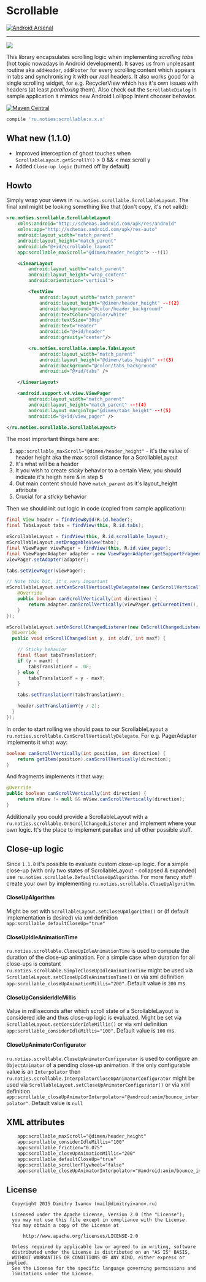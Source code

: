 # Scrollable

[![Android Arsenal](https://img.shields.io/badge/Android%20Arsenal-Scrollable-brightgreen.svg?style=flat)](http://android-arsenal.com/details/1/1687)

---

![](https://raw.githubusercontent.com/noties/Scrollable/master/sample.gif)

This library encapsulates scrolling logic when implementing *scrolling tabs* (hot topic nowadays in Android development). It saves us from unpleasant routine aka `addHeader`, `addFooter` for every scrolling content which appears in tabs and synchronising it with our *real* headers. It also works good for a single scrolling widget, for e.g. RecyclerView which has it's own issues with headers (at least *parallaxing* them). Also check out the `ScrollableDialog` in sample application it mimics new Android Lollipop Intent chooser behavior.

[![Maven Central](https://img.shields.io/maven-central/v/ru.noties/scrollable.svg)](http://search.maven.org/#search|ga|1|g%3A%22ru.noties%22%20AND%20a%3A%22scrollable%22)
```groovy
compile 'ru.noties:scrollable:x.x.x'
```

## What new (1.1.0)
* Improved interception of ghost touches when `ScrollableLayout.getScrollY()` > 0 && < max scroll y
* Added `Close-up logic` (turned off by default)


## Howto
Simply wrap your views in `ru.noties.scrollable.ScrollableLayout`. The final xml might be looking something like that (don't copy, it's not valid):

```xml
<ru.noties.scrollable.ScrollableLayout
    xmlns:android="http://schemas.android.com/apk/res/android"
    xmlns:app="http://schemas.android.com/apk/res-auto"
    android:layout_width="match_parent"
    android:layout_height="match_parent"
    android:id="@+id/scrollable_layout"
    app:scrollable_maxScroll="@dimen/header_height"> --!(1)

    <LinearLayout
        android:layout_width="match_parent"
        android:layout_height="wrap_content"
        android:orientation="vertical">

        <TextView
            android:layout_width="match_parent"
            android:layout_height="@dimen/header_height" --!(2)
            android:background="@color/header_background"
            android:textColor="@color/white"
            android:textSize="30sp"
            android:text="Header"
            android:id="@+id/header"
            android:gravity="center"/>

        <ru.noties.scrollable.sample.TabsLayout
            android:layout_width="match_parent"
            android:layout_height="@dimen/tabs_height" --!(3)
            android:background="@color/tabs_background"
            android:id="@+id/tabs" />

    </LinearLayout>

    <android.support.v4.view.ViewPager
        android:layout_width="match_parent"
        android:layout_height="match_parent" --!(4)
        android:layout_marginTop="@dimen/tabs_height" --!(5)
        android:id="@+id/view_pager" />

</ru.noties.scrollable.ScrollableLayout>

```

The most imprortant things here are:

1. `app:scrollable_maxScroll="@dimen/header_height"` - it's the value of header height aka the max scroll distance for a ScrollableLayout
2. It's what will be a header
3. It you wish to create *sticky* behavior to a certain View, you should indicate it's heigth here & in step **5**
4. Out main content should have `match_parent` as it's layout_height attribute
5. Crucial for a *sticky* behavior


Then we should init out logic in code (copied from sample application):
```java
final View header = findViewById(R.id.header);
final TabsLayout tabs = findView(this, R.id.tabs);

mScrollableLayout = findView(this, R.id.scrollable_layout);
mScrollableLayout.setDraggableView(tabs);
final ViewPager viewPager = findView(this, R.id.view_pager);
final ViewPagerAdapter adapter = new ViewPagerAdapter(getSupportFragmentManager(), getResources(), getFragments());
viewPager.setAdapter(adapter);

tabs.setViewPager(viewPager);

// Note this bit, it's very important
mScrollableLayout.setCanScrollVerticallyDelegate(new CanScrollVerticallyDelegate() {
    @Override
    public boolean canScrollVertically(int direction) {
    	return adapter.canScrollVertically(viewPager.getCurrentItem(), direction);
    }
});

mScrollableLayout.setOnScrollChangedListener(new OnScrollChangedListener() {
  @Override
  public void onScrollChanged(int y, int oldY, int maxY) {

	// Sticky behavior
    final float tabsTranslationY;
    if (y < maxY) {
    	tabsTranslationY = .0F;
    } else {
    	tabsTranslationY = y - maxY;
    }

    tabs.setTranslationY(tabsTranslationY);

    header.setTranslationY(y / 2);
  }
});
```

In order to start rolling we should pass to our ScrollableLayout a `ru.noties.scrollable.CanScrollVerticallyDelegate`. For e.g. PagerAdapter implements it what way:

```java
boolean canScrollVertically(int position, int direction) {
	return getItem(position).canScrollVertically(direction);
}
```

And fragments implements it that way:

```java
@Override
public boolean canScrollVertically(int direction) {
	return mView != null && mView.canScrollVertically(direction);
}
```

Additionally you could provide a ScrollableLayout with a `ru.noties.scrollable.OnScrollChangedListener` and implement where your own logic. It's the place to implement parallax and all other possible stuff.

## Close-up logic
Since `1.1.0` it's possible to evaluate custom close-up logic. For a simple close-up (with only two states of ScrollableLayout - collapsed & expanded) use `ru.noties.scrollable.DefaultCloseUpAlgorithm`. For more fancy stuff create your own by implementing `ru.noties.scrollable.CloseUpAlgorithm`.

#### CloseUpAlgorithm
Might be set with `ScrollableLayout.setCloseUpAlgorithm()` or (if default implementation is desired) via xml definition `app:scrollable_defaultCloseUp="true"`

#### CloseUpIdleAnimationTime
`ru.noties.scrollable.CloseUpIdleAnimationTime` is used to compute the duration of the close-up animation. For a simple case when duration for all close-ups is constant `ru.noties.scrollable.SimpleCloseUpIdleAnimationTime` might be used via `ScrollableLayout.setCloseUpIdleAnimationTime()` or via xml definition `app:scrollable_closeUpAnimationMillis="200"`.
Default value is `200` ms.

#### CloseUpConsiderIdleMillis
Value in milliseconds after which scroll state of a ScrollableLayout is considered idle and thus close-up logic is evaluated. Might be set via `ScrollableLayout.setConsiderIdleMillis()` or via xml definition `app:scrollable_considerIdleMillis="100"`.
Default value is `100` ms.

#### CloseUpAnimatorConfigurator
`ru.noties.scrollable.CloseUpAnimatorConfigurator` is used to configure an `ObjectAnimator` of a pending close-up animation. If the only configurable value is an `Interpolator` then `ru.noties.scrollable.InterpolatorCloseUpAnimatorConfigurator` might be used via `ScrollableLayout.setCloseUpAnimatorConfigurator()` or via xml definition `app:scrollable_closeUpAnimatorInterpolator="@android:anim/bounce_interpolator"`.
Default value is `null`

## XML attributes
```xml
    app:scrollable_maxScroll="@dimen/header_height"
    app:scrollable_considerIdleMillis="100"
    app:scrollable_friction="0.075"
    app:scrollable_closeUpAnimationMillis="200"
    app:scrollable_defaultCloseUp="true"
    app:scrollable_scrollerFlywheel="false"
    app:scrollable_closeUpAnimatorInterpolator="@android:anim/bounce_interpolator"
```


## License

```
  Copyright 2015 Dimitry Ivanov (mail@dimitryivanov.ru)

  Licensed under the Apache License, Version 2.0 (the "License");
  you may not use this file except in compliance with the License.
  You may obtain a copy of the License at

      http://www.apache.org/licenses/LICENSE-2.0

  Unless required by applicable law or agreed to in writing, software
  distributed under the License is distributed on an "AS IS" BASIS,
  WITHOUT WARRANTIES OR CONDITIONS OF ANY KIND, either express or implied.
  See the License for the specific language governing permissions and
  limitations under the License.
```
